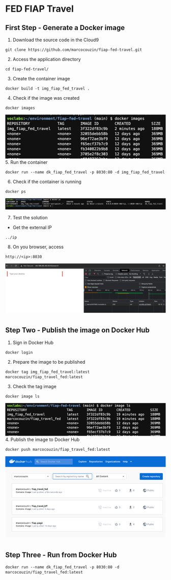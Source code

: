 # FED FIAP Travel

## First Step - Generate a Docker image

1. Download the source code in the Cloud9
```
git clone https://github.com/marcocouzin/fiap-fed-travel.git
```
2. Access the application directory
```
cd fiap-fed-travel/
```
3. Create the container image
```
docker build -t img_fiap_fed_travel .
```
4. Check if the image was created
```
docker images
```
![img.png](img.png)
5. Run the container
```
docker run --name dk_fiap_fed_travel -p 8030:80 -d img_fiap_fed_travel
```
6. Check if the container is running
```
docker ps
```
![img_1.png](img_1.png)

7. Test the solution
- Get the external IP
```
../ip
```
8. On you browser, access
```
http://<ip>:8030
```
![img_2.png](img_2.png)




#
## Step Two - Publish the image on Docker Hub
1. Sign in Docker Hub
```
docker login
```
2. Prepare the image to be published
```
docker tag img_fiap_fed_travel:latest marcocouzin/fiap_travel_fed:latest
```
3. Check the tag image
```
docker image ls
```
![img_3.png](img_3.png)
4. Publish the image to Docker Hub
```
docker push marcocouzin/fiap_travel_fed:latest
```
![img_4.png](img_4.png)


#
## Step Three - Run from Docker Hub
```
docker run --name dk_fiap_fed_travel -p 8030:80 -d marcocouzin/fiap_travel_fed:latest
```
